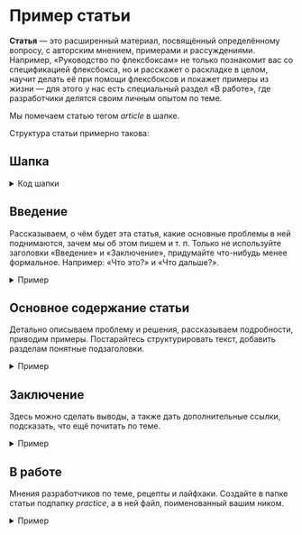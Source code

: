 # Пример статьи

**Статья** — это расширенный материал, посвящённый определённому вопросу, с авторским мнением, примерами и рассуждениями. Например, «Руководство по флексбоксам» не только познакомит вас со спецификацией флексбокса, но и расскажет о раскладке в целом, научит делать её при помощи флексбоксов и покажет примеры из жизни — для этого у нас есть специальный раздел «В работе», где разработчики делятся своим личным опытом по теме.

Мы помечаем статью тегом _article_ в шапке.

Структура статьи примерно такова:

## Шапка

<details>
  <summary>Код шапки</summary>

```markdown
---
title: Название статьи
authors:
  - Никнейм основного автора
contributors:
  - Никнеймы всех соавторов и контрибьюторов
designers: Никнейм дизайнера
summary:
  - Альтернативные теги для работы поиска
cover:
  desktop: 'images/desktop.png'
  mobile: 'images/mobile.png'
  alt: 'Альтернативное описание для обложки'
tags:
  - article
---
```

</details>

## Введение

Рассказываем, о чём будет эта статья, какие основные проблемы в ней поднимаются, зачем мы об этом пишем и т. п. Только не используйте заголовки «Введение» и «Заключение», придумайте что-нибудь менее формальное. Например: «Что это?» и «Что дальше?».

<details>
  <summary>Пример</summary>

Долгое время веб-интерфейсы были статичными — сайты разрабатывались и просматривались только на экранах мониторов стационарных компьютеров. Однако с десяток лет назад, совсем недавно по историческим меркам, у нас появилось огромное разнообразие экранов — от мобильных телефонов до телевизоров, — на которых мы можем взаимодействовать с сайтами. Так родилась необходимость в гибких системах раскладки.

Идея флексбоксов появилась ещё в 2009 году, и этот стандарт до сих пор развивается и прорабатывается. Основная идея флексов — гибкое распределение места между элементами, гибкая расстановка, выравнивание, гибкое управление. Ключевое слово — **гибкое**, что и отражено в названии (_flex — англ. гибко_).

</details>

## Основное содержание статьи

Детально описываем проблему и решения, рассказываем подробности, приводим примеры. Постарайтесь структурировать текст, добавить разделам понятные подзаголовки.

<details>
  <summary>Пример</summary>

```css
.container {
  display: flex;
}
```

Когда мы задаём какому-то элементу значение `flex` для свойства `display`, мы превращаем этот элемент в флекс-контейнер. Внутри него начинает действовать флекс-контекст, его дочерние элементы начинают подчиняться свойствам флексбокса.

Снаружи флекс-контейнер выглядит как блочный элемент — занимает всю ширину родителя, следующие за ним элементы в разметке переносятся на новую строку.

</details>

## Заключение

Здесь можно сделать выводы, а также дать дополнительные ссылки, подсказать, что ещё почитать по теме.

<details>
  <summary>Пример</summary>

1. [Как реально работает `flex-grow`](https://medium.com/p/557d406be844).
2. [Как реально работает `flex-shrink`](https://medium.com/p/c41e40767194).
3. [Песочница Флексбоксов](https://yoksel.github.io/flex-cheatsheet/).

</details>

## В работе

Мнения разработчиков по теме, рецепты и лайфхаки. Создайте в папке статьи подпапку _practice_, а в ней файл, поименованный вашим ником.

<details>
  <summary>Пример</summary>

```markdown
---
tags:
  - practice
permalink: false
---
```

🛠 Раньше было затруднительно прижать футер к нижнему краю экрана вне зависимости от количества контента на странице. Приходилось идти на всякие ухищрения и городить костыли. Теперь с появлением флексов всё стало просто.

Оборачиваем всю страницу в блок, делаем его флекс-контейнером, внутрь вкладываем хэдер, мейн и футер. Родителю задаём `flex-direction: column` чтобы блоки встали друг под другом, а не в ряд, и `min-height: 100vh`, чтобы он занимал как минимум всю высоту экрана. Мейну задаём `flex: 1`, и вуаля! Центральный блок страницы будет всегда растягиваться на всё доступное свободное пространство. Из-за этого футер всегда будет прижиматься к нижнему краю страницы. При этом, если контента в мейне будет больше чем на один экран, то он растянется и подстроится, ничего не сломается.

</details>
